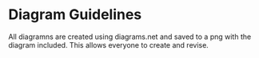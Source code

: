 # Diagram Guidelines

All diagramns are created using diagrams.net and saved to a png with the diagram included. This allows everyone to create and revise.


